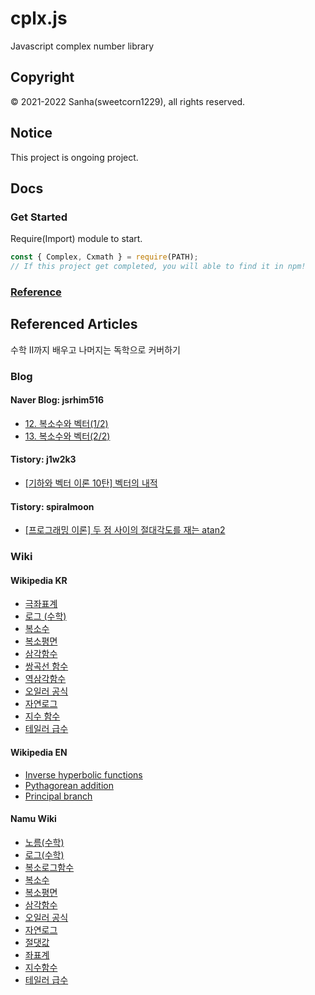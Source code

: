 # cplx.js
Javascript complex number library

## Copyright
© 2021-2022 Sanha(sweetcorn1229), all rights reserved.

## Notice
This project is ongoing project.

## Docs

### Get Started
Require(Import) module to start.
```javascript
const { Complex, Cxmath } = require(PATH);
// If this project get completed, you will able to find it in npm!
```

### [Reference](https://github.com/sweetcorn1229/cplx.js/blob/main/reference.md)

## Referenced Articles
수학 II까지 배우고 나머지는 독학으로 커버하기

### Blog
#### Naver Blog: jsrhim516
- [12. 복소수와 벡터(1/2)](https://blog.naver.com/jsrhim516/221672531124)
- [13. 복소수와 벡터(2/2)](https://blog.naver.com/jsrhim516/221672753890)
#### Tistory: j1w2k3
- [\[기하와 벡터 이론 10탄\] 벡터의 내적](https://j1w2k3.tistory.com/627)
#### Tistory: spiralmoon
- [\[프로그래밍 이론\] 두 점 사이의 절대각도를 재는 atan2](https://spiralmoon.tistory.com/entry/프로그래밍-이론-두-점-사이의-절대각도를-재는-atan2)

### Wiki
#### Wikipedia KR
- [극좌표계](https://ko.wikipedia.org/wiki/극좌표계)
- [로그 \(수학\)](https://ko.wikipedia.org/wiki/로그_\(수학\))
- [복소수](https://ko.wikipedia.org/wiki/복소수)
- [복소평면](https://ko.wikipedia.org/wiki/복소평면)
- [삼각함수](https://ko.wikipedia.org/wiki/삼각함수)
- [쌍곡선 함수](https://ko.wikipedia.org/wiki/쌍곡선_함수)
- [역삼각함수](https://ko.wikipedia.org/wiki/역삼각함수)
- [오일러 공식](https://ko.wikipedia.org/wiki/오일러_공식)
- [자연로그](https://ko.wikipedia.org/wiki/자연로그)
- [지수 함수](https://ko.wikipedia.org/wiki/지수_함수)
- [테일러 급수](https://ko.wikipedia.org/wiki/테일러_급수)
#### Wikipedia EN
- [Inverse hyperbolic functions](https://en.wikipedia.org/wiki/Inverse_hyperbolic_functions)
- [Pythagorean addition](https://en.wikipedia.org/wiki/Pythagorean_addition)
- [Principal branch](https://en.wikipedia.org/wiki/Principal_branch)
#### Namu Wiki
- [노름\(수학\)](https://namu.wiki/w/노름\(수학\))
- [로그\(수학\)](https://namu.wiki/w/로그\(수학\))
- [복소로그함수](https://namu.wiki/w/복소로그함수)
- [복소수](https://namu.wiki/w/복소수)
- [복소평면](https://namu.wiki/w/복소평면)
- [삼각함수](https://namu.wiki/w/삼각함수)
- [오일러 공식](https://namu.wiki/w/오일러%20공식)
- [자연로그](https://namu.wiki/w/자연로그)
- [절댓값](https://namu.wiki/w/절댓값)
- [좌표계](https://namu.wiki/w/좌표계)
- [지수함수](https://namu.wiki/w/지수함수)
- [테일러 급수](https://namu.wiki/w/테일러%20급수)

